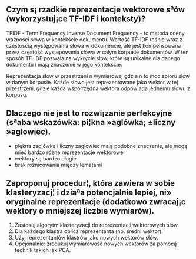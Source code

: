 ## Czym s¡ rzadkie reprezentacje wektorowe sªów (wykorzystuj¡ce TF-IDF i konteksty)?

TFIDF - Term Frequency Inverse Document Frequency - to metoda oceny ważności słowa w kontekście dokumentu. Wartość TF-IDF rośnie wraz z częstością występowania słowa w dokumencie, ale jest kompensowana przez częstość występowania słowa w całym korpusie dokumentów. W ten sposób TF-IDF pozwala na wykrycie słów, które są unikalne dla danego dokumentu i mają znaczenie w jego kontekście.

Reprezentacja słów w przestrzeni n wymiarowej gdzie n to moc zbioru słów w danym korpusie.
Każde słowo jest reprezentowane jako wektor w tej przestrzeni, gdzie każda współrzędna wektora odpowiada jednemu słowu z korpusu.

## Dlaczego nie jest to rozwi¡zanie perfekcyjne (sªaba wskazówka: pi¦kna »aglówka; ±liczny »aglowiec).

- piękna żaglówka i liczny żaglowiec mają podobne znaczenie, ale mogą mieć bardzo różne reprezentacje wektorowe. 
- wektory są bardzo długie
- brak różnicowania między lematami

## Zaproponuj procedur¦, która zawiera w sobie klasteryzacj¦ i dziaªa potencjalnie lepiej, ni» oryginalne reprezentacje (dodatkowo zwracaj¡c wektory o mniejszej liczbie wymiarów).

1. Zastosuj algorytm klasteryzacji do reprezentacji wektorowych słów.
2. Dla każdego klastra oblicz reprezentanta (np. średni wektor).
3. Użyj reprezentantów klastrów jako nowych wektorów słów.
4. Opcjonalnie: zredukuj wymiarowość nowych wektorów za pomocą technik takich jak PCA.